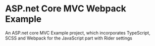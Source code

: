 # ASP.net Core MVC Webpack Example
An ASP.net core MVC Example project, which incorporates TypeScript, SCSS and Webpack for the JavaScript part with Rider settings 

